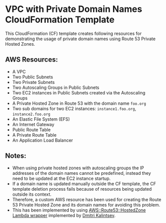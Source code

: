 # VPC with Private Domain Names CloudFormation Template

This CloudFormation (CF) template creates following resources for demonstrating the usage of private domain names using Route 53 Private Hosted Zones.

## AWS Resources:

  - A VPC
  - Two Public Subnets
  - Two Private Subnets
  - Two Autoscaling Groups in Public Subnets
  - Two EC2 instances in Public Subnets created via the Autoscaling Groups
  - A Private Hosted Zone in Route 53 with the domain name ```foo.org```
  - Two sub domains for two EC2 instances: ```instance1.foo.org```, ```instance2.foo.org```
  - An Elastic File System (EFS)
  - An Internet Gateway
  - Public Route Table
  - A Private Route Table
  - An Application Load Balancer

## Notes:

  - When using private hosted zones with autoscaling groups the IP addresses of the domain names cannot be predefined, instead they need to be updated at the EC2 instance startup.
  - If a domain name is updated manually outside the CF template, the CF template deletion process fails because of resources being updated outside its context.
  - Therefore, a custom AWS resource has been used for creating the Route 53 Private Hosted Zone and its domain names for avoiding this problem.
  - This has been implemented by using [AWS::Route53::HostedZone Lambda wrapper](https://github.com/dkalintsev/Bits-and-bobs/tree/master/Route53-HostedZone-Lambda-Wrapper) implemented by [Dmitri Kalintsev](https://github.com/dkalintsev).
